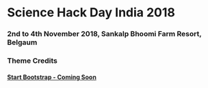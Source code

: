 # Science Hack Day India 2018

### 2nd to 4th November 2018, Sankalp Bhoomi Farm Resort, Belgaum

### Theme Credits

#### [Start Bootstrap - Coming Soon](https://startbootstrap.com/template-overviews/coming-soon/)
